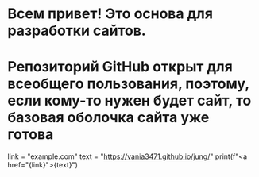 # Всем привет! Это основа для разработки сайтов.
# Репозиторий GitHub открыт для всеобщего пользования, поэтому, если кому-то нужен будет сайт, то базовая оболочка сайта уже готова

link = "example.com"
text = "https://vania3471.github.io/jung/"
print(f"<a href=\"{link}\">{text}</a>")
